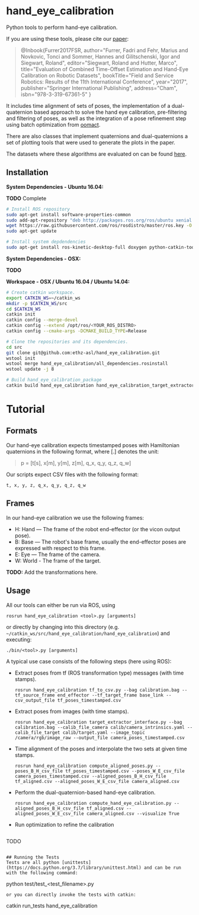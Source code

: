 # hand_eye_calibration
Python tools to perform hand-eye calibration.

If you are using these tools, please cite our [paper](http://www.fsr.ethz.ch/papers/FSR_2017_paper_73.pdf):

> @Inbook{Furrer2017FSR,
author="Furrer, Fadri
and Fehr, Marius
and Novkovic, Tonci
and Sommer, Hannes
and Gilitschenski, Igor
and Siegwart, Roland",
editor="Siegwart, Roland
and Hutter, Marco",
title="Evaluation of Combined Time-Offset Estimation and Hand-Eye Calibration on Robotic Datasets",
bookTitle="Field and Service Robotics: Results of the 11th International Conference",
year="2017",
publisher="Springer International Publishing",
address="Cham",
isbn="978-3-319-67361-5"
}

It includes time alignment of sets of poses, the implementation of a dual-quaternion based approach to solve the hand eye calibration, pre-filtering and filtering of poses, as well as the integration of a pose refinement step using batch optimization from [oomact](https://github.com/ethz-asl/oomact).

There are also classes that implement quaternions and dual-quaternions a set of plotting tools that were used to generate the plots in the paper.

The datasets where these algorithms are evaluated on can be found [here](http://projects.asl.ethz.ch/datasets/doku.php?id=handeyecalibration2017).


## Installation

**System Dependencies - Ubuntu 16.04:**

**TODO** Complete

```bash
# Install ROS repository
sudo apt-get install software-properties-common
sudo add-apt-repository "deb http://packages.ros.org/ros/ubuntu xenial main"
wget https://raw.githubusercontent.com/ros/rosdistro/master/ros.key -O - | sudo apt-key add -
sudo apt-get update

# Install system depdendencies
sudo apt-get install ros-kinetic-desktop-full doxygen python-catkin-tools


```

**System Dependencies - OSX:**

 **TODO**



**Workspace - OSX / Ubuntu 16.04 / Ubuntu 14.04:**
```bash
# Create catkin workspace.
export CATKIN_WS=~/catkin_ws
mkdir -p $CATKIN_WS/src
cd $CATKIN_WS
catkin init
catkin config --merge-devel
catkin config --extend /opt/ros/<YOUR_ROS_DISTRO>
catkin config --cmake-args -DCMAKE_BUILD_TYPE=Release

# Clone the repositories and its dependencies.
cd src
git clone git@github.com:ethz-asl/hand_eye_calibration.git
wstool init
wstool merge hand_eye_calibration/all_dependencies.rosinstall
wstool update -j 8

# Build hand_eye_calibration_package
catkin build hand_eye_calibration hand_eye_calibration_target_extractor hand_eye_calibration_batch_estimation
```

# Tutorial

## Formats
Our hand-eye calibration expects timestamped poses with Hamiltonian quaternions in the following format, where [.] denotes the unit:
> p = [t[s], x[m], y[m], z[m], q_x, q_y, q_z, q_w]

Our scripts expect CSV files with the following format:
```
t, x, y, z, q_x, q_y, q_z, q_w
```

## Frames
In our hand-eye calibration we use the following frames:
- H: Hand — The frame of the robot end-effector (or the vicon output pose).
- B: Base — The robot's base frame, usually the end-effector poses are expressed with respect to this frame.
- E: Eye — The frame of the camera.
- W: World - The frame of the target.

**TODO:** Add the transformations here.

## Usage

All our tools can either be run via ROS, using

```
rosrun hand_eye_calibration <tool>.py [arguments]
```

or directly by changing into this directory (e.g. `~/catkin_ws/src/hand_eye_calibration/hand_eye_calibration`) and executing:

```
./bin/<tool>.py [arguments]
```

A typical use case consists of the following steps (here using ROS):
- Extract poses from tf (ROS transformation type) messages (with time stamps).
  ```
  rosrun hand_eye_calibration tf_to_csv.py --bag calibration.bag --tf_source_frame end_effector --tf_target_frame base_link --csv_output_file tf_poses_timestamped.csv
  ```
- Extract poses from images (with time stamps).
  ```
  rosrun hand_eye_calibration target_extractor_interface.py --bag calibration.bag --calib_file_camera calib/camera_intrinsics.yaml --calib_file_target calib/target.yaml --image_topic /camera/rgb/image_raw --output_file camera_poses_timestamped.csv
  ```
- Time alignment of the poses and interpolate the two sets at given time stamps.
  ```
  rosrun hand_eye_calibration compute_aligned_poses.py --poses_B_H_csv_file tf_poses_timestamped.csv --poses_W_E_csv_file camera_poses_timestamped.csv --aligned_poses_B_H_csv_file tf_aligned.csv --aligned_poses_W_E_csv_file camera_aligned.csv
  ```
- Perform the dual-quaternion-based hand-eye calibration.
  ```
  rosrun hand_eye_calibration compute_hand_eye_calibration.py --aligned_poses_B_H_csv_file tf_aligned.csv --aligned_poses_W_E_csv_file camera_aligned.csv --visualize True
  ```
- Run optimization to refine the calibration
  ```
 TODO
  ```

## Running the Tests
Tests are all python [unittests](https://docs.python.org/3.7/library/unittest.html) and can be run with the following command:
```
python test/test_<test_filename>.py
```
or you can directly invoke the tests with catkin:
```
catkin run_tests hand_eye_calibration
```

